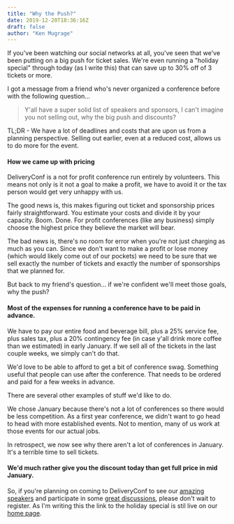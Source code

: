 ```yaml
---
title: "Why the Push?"
date: 2019-12-20T18:36:16Z
draft: false
author: "Ken Mugrage"
---
```


If you've been watching our social networks at all, you've seen that we've been putting on a big push for ticket sales. We're even running a "holiday special" through today (as I write this) that can save up to 30% off of 3 tickets or more.

I got a message from a friend who's never organized a conference before with the following question...

> Y'all have a super solid list of speakers and sponsors, I can't imagine you not selling out, why the big push and discounts?

TL;DR - We have a lot of deadlines and costs that are upon us from a planning perspective. Selling out earlier, even at a reduced cost, allows us to do more for the event.

#### How we came up with pricing

DeliveryConf is a not for profit conference run entirely by volunteers. This means not only is it not a goal to make a profit, we have to avoid it or the tax person would get very unhappy with us.

The good news is, this makes figuring out ticket and sponsorship prices fairly straightforward. You estimate your costs and divide it by your capacity. Boom. Done. For profit conferences (like any business) simply choose the highest price they believe the market will bear. 

The bad news is, there's no room for error when you're not just charging as much as you can. Since we don't want to make a profit or lose money (which would likely come out of our pockets) we need to be sure that we sell exactly the number of tickets and exactly the number of sponsorships that we planned for.

But back to my friend's question... if we're confident we'll meet those goals, why the push?

#### Most of the expenses for running a conference have to be paid in advance.

We have to pay our entire food and beverage bill, plus a 25% service fee, plus sales tax, plus a 20% contingency fee (in case y'all drink more coffee than we estimated) in early January. If we sell all of the tickets in the last couple weeks, we simply can't do that.

We'd love to be able to afford to get a bit of conference swag. Something useful that people can use after the conference. That needs to be ordered and paid for a few weeks in advance. 

There are several other examples of stuff we'd like to do. 

We chose January because there's not a lot of conferences so there would be less competition. As a first year conference, we didn't want to go head to head with more established events. Not to mention, many of us work at those events for our actual jobs. 

In retrospect, we now see why there aren't a lot of conferences in January. It's a terrible time to sell tickets. 

#### We'd much rather give you the discount today than get full price in mid January.

So, if you're planning on coming to DeliveryConf to see our [amazing speakers](/#keynote-nav) and participate in some [great discussions](/format), please don't wait to register. As I'm writing this the link to the holiday special is stil live on our [home page](/).

